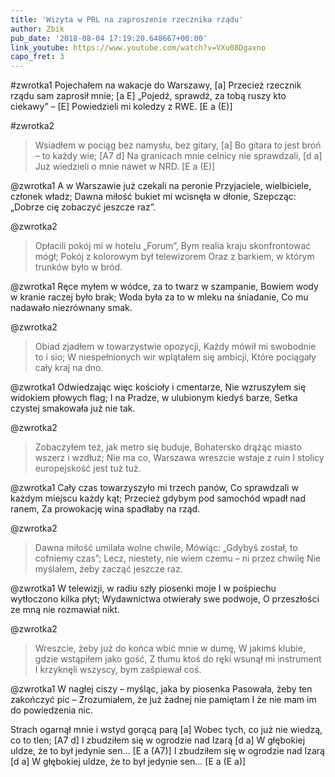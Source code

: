 ```yaml
---
title: 'Wizyta w PRL na zaproszenie rzecznika rządu'
author: Zbik
pub_date: '2018-08-04 17:19:20.648667+00:00'
link_youtube: https://www.youtube.com/watch?v=VXu08Dgaxno
capo_fret: 3
---
```


#zwrotka1
Pojechałem na wakacje do Warszawy, [a]
Przecież rzecznik rządu sam zaprosił mnie; [a E]
„Pojedź, sprawdź, za tobą ruszy kto ciekawy” – [E]
Powiedzieli mi koledzy z RWE. [E a (E)]

#zwrotka2
>Wsiadłem w pociąg bez namysłu, bez gitary, [a]
>Bo gitara to jest broń – to każdy wie; [A7 d]
>Na granicach mnie celnicy nie sprawdzali, [d a]
>Już wiedzieli o mnie nawet w NRD. [E a (E)]

@zwrotka1
A w Warszawie już czekali na peronie
Przyjaciele, wielbiciele, członek władz;
Dawna miłość bukiet mi wcisnęła w dłonie,
Szepcząc: „Dobrze cię zobaczyć jeszcze raz”.

@zwrotka2
>Opłacili pokój mi w hotelu „Forum”,
>Bym realia kraju skonfrontować mógł;
>Pokój z kolorowym był telewizorem
>Oraz z barkiem, w którym trunków było w bród.

@zwrotka1
Ręce myłem w wódce, za to twarz w szampanie,
Bowiem wody w kranie raczej było brak;
Woda była za to w mleku na śniadanie,
Co mu nadawało niezrównany smak.

@zwrotka2
>Obiad zjadłem w towarzystwie opozycji,
>Każdy mówił mi swobodnie to i sio;
>W niespełnionych wir wplątałem się ambicji,
>Które pociągały cały kraj na dno.

@zwrotka1
Odwiedzając więc kościoły i cmentarze,
Nie wzruszyłem się widokiem płowych flag;
I na Pradze, w ulubionym kiedyś barze,
Setka czystej smakowała już nie tak.

@zwrotka2
>Zobaczyłem też, jak metro się buduje,
>Bohatersko drążąc miasto wszerz i wzdłuż;
>Nie ma co, Warszawa wreszcie wstaje z ruin
>I stolicy europejskość jest tuż tuż.

@zwrotka1
Cały czas towarzyszyło mi trzech panów,
Co sprawdzali w każdym miejscu każdy kąt;
Przecież gdybym pod samochód wpadł nad ranem,
Za prowokację wina spadłaby na rząd.

@zwrotka2
>Dawna miłość umilała wolne chwile,
>Mówiąc: „Gdybyś został, to cofniemy czas”;
>Lecz, niestety, nie wiem czemu – ni przez chwilę
>Nie myślałem, żeby zacząć jeszcze raz.

@zwrotka1
W telewizji, w radiu szły piosenki moje
I w pośpiechu wytłoczono kilka płyt;
Wydawnictwa otwierały swe podwoje,
O przeszłości ze mną nie rozmawiał nikt.

@zwrotka2
>Wreszcie, żeby już do końca wbić mnie w dumę,
>W jakimś klubie, gdzie wstąpiłem jako gość,
>Z tłumu ktoś do ręki wsunął mi instrument
>I krzyknęli wszyscy, bym zaśpiewał coś.

@zwrotka1
W nagłej ciszy – myśląc, jaka by piosenka
Pasowała, żeby ten zakończyć pic –
Zrozumiałem, że już żadnej nie pamiętam
I że nie mam im do powiedzenia nic.

Strach ogarnął mnie i wstyd gorącą parą [a]
Wobec tych, co już nie wiedzą, co to tlen; [A7 d]
I zbudziłem się w ogrodzie nad Izarą [d a]
W głębokiej uldze, że to był jedynie sen… [E a (A7)]
I zbudziłem się w ogrodzie nad Izarą [d a]
W głębokiej uldze, że to był jedynie sen… [E a (E a)]